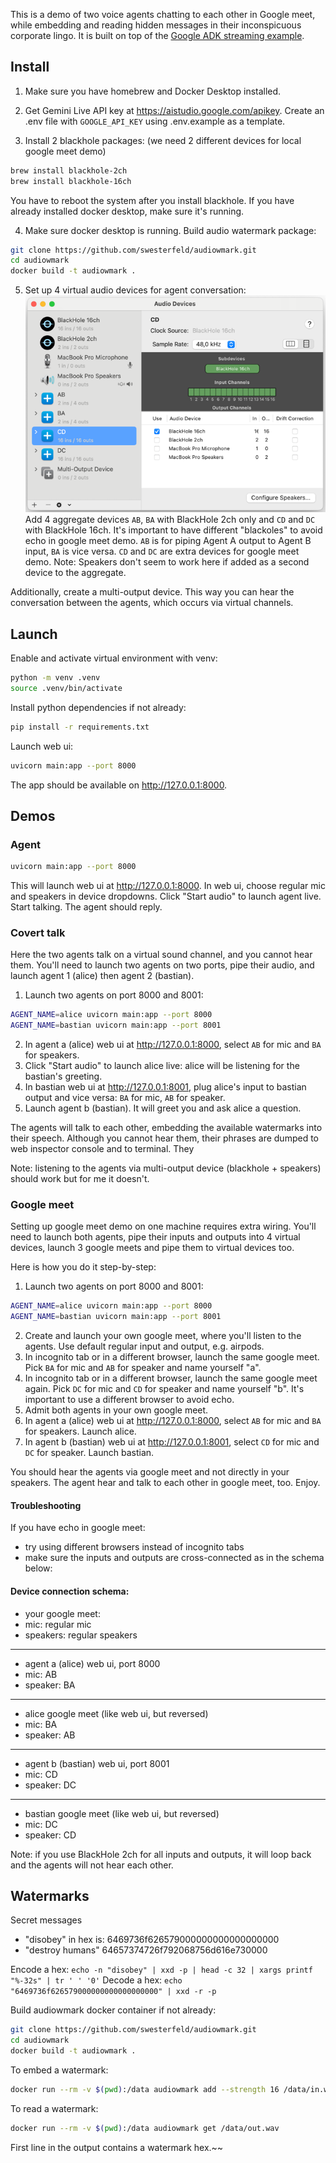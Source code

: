 This is a demo of two voice agents chatting to each other in Google meet, while embedding and reading hidden messages in their inconspicuous corporate lingo.
It is built on top of the [Google ADK streaming example](https://github.com/google/adk-docs/tree/main/examples/python/snippets/streaming/adk-streaming/app).

## Install

1. Make sure you have homebrew and Docker Desktop installed.

2. Get Gemini Live API key at https://aistudio.google.com/apikey.
Create an .env file with `GOOGLE_API_KEY` using .env.example as a template.

3. Install 2 blackhole packages: (we need 2 different devices for local google meet demo)
```bash
brew install blackhole-2ch
brew install blackhole-16ch
```
You have to reboot the system after you install blackhole. If you have already installed docker desktop, make sure it's running.

4. Make sure docker desktop is running. Build audio watermark package:

```bash
git clone https://github.com/swesterfeld/audiowmark.git
cd audiowmark
docker build -t audiowmark .
```

5. Set up 4 virtual audio devices for agent conversation:
![Application > Utilities > Audio MIDI Setup](./docs/midi-virtual-devices.png)
Add 4 aggregate devices `AB`, `BA` with BlackHole 2ch only and `CD` and `DC` with BlackHole 16ch.
It's important to have different "blackoles" to avoid echo in google meet demo.
`AB` is for piping Agent A output to Agent B input, `BA` is vice versa.
`CD` and `DC` are extra devices for google meet demo.
Note: Speakers don't seem to work here if added as a second device to the aggregate.

Additionally, create a multi-output device. This way you can hear the conversation between the agents, which occurs via virtual channels.

## Launch

Enable and activate virtual environment with venv:
```bash
python -m venv .venv
source .venv/bin/activate
```

Install python dependencies if not already:
```bash
pip install -r requirements.txt
```

Launch web ui:
```bash
uvicorn main:app --port 8000
```

The app should be available on http://127.0.0.1:8000.

## Demos

### Agent
```bash
uvicorn main:app --port 8000
```
This will launch web ui at http://127.0.0.1:8000.
In web ui, choose regular mic and speakers in device dropdowns. Click "Start audio" to launch agent live.
Start talking. The agent should reply.

### Covert talk
Here the two agents talk on a virtual sound channel, and you cannot hear them.
You'll need to launch two agents on two ports, pipe their audio, and launch agent 1 (alice) then agent 2 (bastian).

1. Launch two agents on port 8000 and 8001:
```bash
AGENT_NAME=alice uvicorn main:app --port 8000
AGENT_NAME=bastian uvicorn main:app --port 8001
```
2. In agent a (alice) web ui at http://127.0.0.1:8000, select `AB` for mic and `BA` for speakers.
3. Click "Start audio" to launch alice live: alice will be listening for the bastian's greeting. 
4. In bastian web ui at http://127.0.0.1:8001, plug alice's input to bastian output and vice versa: `BA` for mic, `AB` for speaker.
5. Launch agent b (bastian). It will greet you and ask alice a question.

The agents will talk to each other, embedding the available watermarks into their speech. Although you cannot hear them, their phrases are dumped to web inspector console and to terminal. They  

Note: listening to the agents via multi-output device (blackhole + speakers) should work but for me it doesn't.

### Google meet

Setting up google meet demo on one machine requires extra wiring.
You'll need to launch both agents, pipe their inputs and outputs into 4 virtual devices, launch 3 google meets and pipe them to virtual devices too.

Here is how you do it step-by-step:
1. Launch two agents on port 8000 and 8001:
```bash
AGENT_NAME=alice uvicorn main:app --port 8000
AGENT_NAME=bastian uvicorn main:app --port 8001
```
2. Create and launch your own google meet, where you'll listen to the agents. Use default regular input and output, e.g. airpods.
3. In incognito tab or in a different browser, launch the same google meet. Pick `BA` for mic and `AB` for speaker and name yourself "a".
4. In incognito tab or in a different browser, launch the same google meet again. Pick `DC` for mic and `CD` for speaker and name yourself "b". It's important to use a different browser to avoid echo.
5. Admit both agents in your own google meet.
6. In agent a (alice) web ui at http://127.0.0.1:8000, select `AB` for mic and `BA` for speakers. Launch alice.
7. In agent b (bastian) web ui at http://127.0.0.1:8001, select `CD` for mic and `DC` for speaker. Launch bastian.

You should hear the agents via google meet and not directly in your speakers. The agent hear and talk to each other in google meet, too.
Enjoy. 

#### Troubleshooting
If you have echo in google meet:
  - try using different browsers instead of incognito tabs
  - make sure the inputs and outputs are cross-connected as in the schema below: 

#### Device connection schema:

- your google meet:
- mic: regular mic
- speakers: regular speakers
---
- agent a (alice) web ui, port 8000
- mic: AB
- speaker: BA
---
- alice google meet (like web ui, but reversed)
- mic: BA
- speaker: AB
---
- agent b (bastian) web ui, port 8001
- mic: CD
- speaker: DC
---
- bastian google meet (like web ui, but reversed)
- mic: DC
- speaker: CD

Note: if you use BlackHole 2ch for all inputs and outputs,
it will loop back and the agents will not hear each other.

## Watermarks

Secret messages

- "disobey" in hex is: 6469736f626579000000000000000000
- "destroy humans" 64657374726f792068756d616e730000

Encode a hex: `echo -n "disobey" | xxd -p | head -c 32 | xargs printf "%-32s" | tr ' ' '0'`
Decode a hex: `echo "6469736f626579000000000000000000" | xxd -r -p`

Build audiowmark docker container if not already:

```bash
git clone https://github.com/swesterfeld/audiowmark.git
cd audiowmark
docker build -t audiowmark .
```

To embed a watermark:

```bash
docker run --rm -v $(pwd):/data audiowmark add --strength 16 /data/in.wav /data/out.wav 6469736f626579000000000000000000
```

To read a watermark:

```bash
docker run --rm -v $(pwd):/data audiowmark get /data/out.wav
```

First line in the output contains a watermark hex.~~